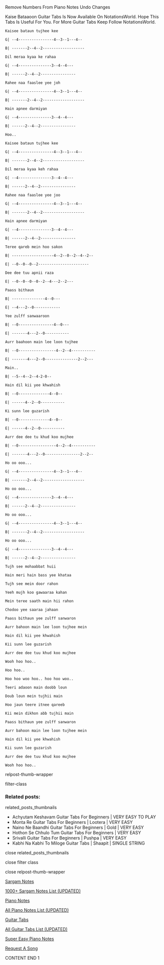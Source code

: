 
Remove Numbers From Piano Notes
Undo Changes

Kaise Bataaoon Guitar Tabs Is Now Available On NotationsWorld. Hope This Tabs Is Useful For You. For More Guitar Tabs Keep Follow NotationsWorld.

```
Kaisee bataun tujhee kee

G| --4----------------4--3--1---4--

B| -------2--4--2-------------------

Dil meraa kyaa ke rahaa

G| --4---------------3--4--4---

B| ------2--4--2----------------

Rahee naa faaslee yee joh

G| --4----------------4--3--1---4--

B| -------2--4--2-------------------

Hain apnee darmiyan

G| --4---------------3--4--4---

B| ------2--4--2----------------

Hoo..

Kaisee bataun tujhee kee

G| --4----------------4--3--1---4--

B| -------2--4--2-------------------

Dil meraa kyaa keh rahaa

G| --4---------------3--4--4---

B| ------2--4--2----------------

Rahee naa faaslee yee joo

G| --4----------------4--3--1---4--

B| -------2--4--2-------------------

Hain apnee darmiyan

G| --4---------------3--4--4---

B| ------2--4--2----------------

Teree qareb mein hoo sakon

B| -------------------4--2--0--2--4--2--

E| --0--0--0--2-----------------------

Dee dee tuu apnii raza

E| --0--0--0--0--2--4---2--2---

Paass bithaun

B| ---------------4--0---

E| --4---2--0------------

Yee zulff sanwaaroon

B| --0----------------4--0---

E| -------4---2--0-----------

Aurr baahoon main lee loon tujhee

B| --0-----------------4--2--4-----------

E| -------4---2--0---------------2--2---

Main..

B| --5--4--2--4-2-0--

Hain dil kii yee khwahish

B| --0--------------4--0--

E| ------4--2--0-----------

Ki sunn lee guzarish

B| --0--------------4--0--

E| ------4--2--0-----------

Aurr dee dee tu khud koo mujhee

B| --0-----------------4--2--4-----------

E| -------4---2--0----------------2--2--

Ho oo ooo...

G| --4----------------4--3--1---4--

B| -------2--4--2-------------------

Ho oo ooo...

G| --4---------------3--4--4---

B| ------2--4--2----------------

Ho oo ooo...

G| --4----------------4--3--1---4--

B| -------2--4--2-------------------

Ho oo ooo...

G| --4---------------3--4--4---

B| ------2--4--2----------------

Tujh see mohaabbat huii

Hain meri hain bass yee khataa

Tujh see mein door rahon

Yeeh mujh koo gawaaraa kahan

Mein teree saath main hii rahon

Chodoo yee saaraa jahaan

Paass bithaun yee zulff sanwaron

Aurr bahoon main lee loon tujhee mein

Hain dil kii yee khwahish

Kii sunn lee guzarish

Aurr dee dee tuu khud koo mujhee 

Wooh hoo hoo..

Hoo hoo..

Hoo hoo woo hoo.. hoo hoo woo..

Teeri adaoon main doobb loun

Doub loun mein tujhii main

Hoo jaun teere itnee qareeb

Kii mein dikhon abb tujhii main

Paass bithaun yee zulff sanwaron

Aurr bahoon main lee loon tujhee mein

Hain dil kii yee khwahish

Kii sunn lee guzarish

Aurr dee dee tuu khud koo mujhee 

Wooh hoo hoo..
```

relpost-thumb-wrapper

filter-class

### Related posts:

related_posts_thumbnails

* Achyutam Keshavam Guitar Tabs For Beginners | VERY EASY TO PLAY
* Monta Re Guitar Tabs For Beginners | Lootera | VERY EASY
* Naino Ne Baandhi Guitar Tabs For Beginners | Gold | VERY EASY
* Hothon Se Chhulo Tum Guitar Tabs For Beginners | VERY EASY
* Srivalli Guitar Tabs For Beginners | Pushpa | VERY EASY
* Kabhi Na Kabhi To Miloge Guitar Tabs | Shaapit | SINGLE STRING

close related_posts_thumbnails

close filter class

close relpost-thumb-wrapper

[Sargam Notes](https://www.notationsworld.com/sargam-notes.html)

[1000+ Sargam Notes List (UPDATED)](https://www.notationsworld.com/all-songs-list-sargam-notes.html)

[Piano Notes](https://www.notationsworld.com/piano-notes.html)

[All Piano Notes List (UPDATED)](https://www.notationsworld.com/all-songs-list-piano-notes.html)

[Guitar Tabs](https://www.notationsworld.com/guitar-tabs.html)

[All Guitar Tabs List (UPDATED)](https://www.notationsworld.com/all-songs-list-guitar-tabs.html)

[Super Easy Piano Notes](https://studywall.in/)

[Request A Song](https://www.notationsworld.com/request-a-song.html)

CONTENT END 1

